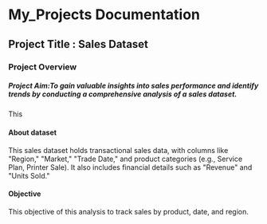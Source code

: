 # My_Projects Documentation

## Project Title : Sales Dataset

### Project Overview

##### Project Aim:To gain valuable insights into sales performance and identify trends by conducting a comprehensive analysis of a sales dataset.

This

#### About dataset
 This sales dataset holds transactional sales data, with columns like "Region," "Market," "Trade Date," and product categories (e.g., Service Plan, Printer Sale). It also includes financial details such as "Revenue" and "Units Sold." 
 
#### Objective
 This objective of this analysis to track sales by product, date, and region.

